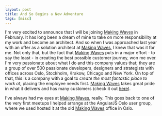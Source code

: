 ```yaml
---
layout: post
title: And So Begins a New Adventure
tags: [misc]
---
```

I'm very excited to announce that I will be joining [Making Waves](https://www.makingwaves.com/) in February. It has long been a dream of mine to take on more responsibility at my work and become an architect. And so when I was approached last year with an offer as a solution architect at [Making Waves](https://www.makingwaves.com/), I knew that was it for me. Not only that, but the fact that [Making Waves](https://www.makingwaves.com/) puts in a major effort - to say the least - in creating the best possible customer journey, won me over. I'm very passionate about what I do and this company values that; they are a group of over 500 passionate developers, designers and strategists with offices across Oslo, Stockholm, Krakow, Chicago and New York. On top of that, this is a company with a goal to *create the most fantastic place to work at*, placing the employee needs first. [Making Waves](https://www.makingwaves.com/) takes great pride in what it delivers and has many customers (check it out [here](https://www.makingwaves.com/our-work/)).

I've always had my eyes at [Making Waves](https://www.makingwaves.com/), really. This goes back to one of the very first meetups I helped arrange at the AngularJS Oslo user group, where we used hosted it at the old [Making Waves](https://www.makingwaves.com/) office in Oslo.